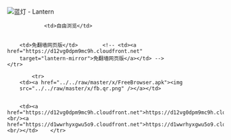 

<img src="../../raw/master/x/8e0a2b81.c82003be.LanternYellow2.png" alt="蓝灯 - Lantern"/>
<table>
    <tr>
                
                <td>自由浏览</td>
        
        
        <td>免翻墙网页版</td>        <!-- <td><a href="https://d12vg0dpm9mc9h.cloudfront.net"
        target="lantern-mirror">免翻墙网页版</a></td> -->
    </tr>
    
            <tr>
        <td><a href="../../raw/master/x/FreeBrowser.apk"><img
        src="../../raw/master/x/fb.qr.png" /></a></td>

        
        <td><a href="https://d12vg0dpm9mc9h.cloudfront.net">https://d12vg0dpm9mc9h.cloudfront.net</a><br/><a href="https://d1wwrhyxgwu5o9.cloudfront.net">https://d1wwrhyxgwu5o9.cloudfront.net</a><br/></td>    </tr>
</table>

